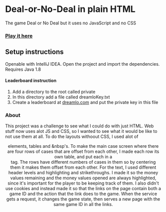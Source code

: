 # Deal-or-No-Deal in plain HTML
The game Deal or No Deal but it uses no JavaScript and no CSS
### [Play it here](http://deal.thomasnakagawa.com)

## Setup instructions
Openable with IntelliJ IDEA. Open the project and import the dependencies.
Requires Java 1.8

#### Leaderboard instruction
1. Add a directory to the root called private
2. In this directory add a file called dreamloKey.txt
3. Create a leaderboard at [dreamlo.com](http://dreamlo.com) and put the private key in this file

### About
This project was a challenge to see what I could do with just HTML. Web stuff now uses alot JS and CSS, so I wanted to see what it would be like to not use them at all. To do the layouts withoout CSS, I used alot of <center> elements, tables and &nbsp's. To make the main case screen where there are four rows of cases that are offset from each other, I made each row its own table, and put each in a <center> tag. The rows have different numbers of cases in them so by centering them it makes them offset from each other.
For the text, I used different header levels and highlighting and strikethroughs. I made it so the money values remaining and the money values opened are always highlighted, since it's important for the player to be keeping track of them.
I also didn't use cookies and instead made it so that the links on the page contain both a game ID and the action that the link does to the game. When the service gets a request, it changes the game state, then serves a new page with the same game ID in all the links.
